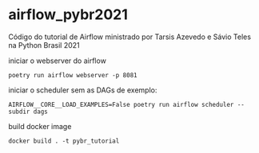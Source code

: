 # airflow_pybr2021
Código do tutorial de Airflow ministrado por Tarsis Azevedo e Sávio Teles na Python Brasil 2021


iniciar o webserver do airflow
```shell
poetry run airflow webserver -p 8081
```

iniciar o scheduler sem as DAGs de exemplo:
```shell
AIRFLOW__CORE__LOAD_EXAMPLES=False poetry run airflow scheduler --subdir dags
```

build docker image
```shell
docker build . -t pybr_tutorial
```
